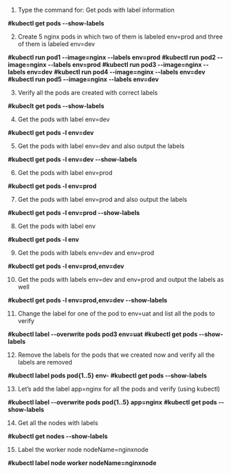1. Type the command for:  Get pods with label information

**#kubectl get pods --show-labels**

2. Create 5 nginx pods in which two of them is labeled env=prod and three of them is labeled env=dev

**#kubectl run pod1 --image=nginx --labels env=prod**
**#kubectl run pod2 --image=nginx --labels env=prod**
**#kubectl run pod3 --image=nginx --labels env=dev**
**#kubectl run pod4 --image=nginx --labels env=dev**
**#kubectl run pod5 --image=nginx --labels env=dev**

3. Verify all the pods are created with correct labels

**#kubeclt get pods --show-labels**

4. Get the pods with label env=dev

**#kubectl get pods -l env=dev**

5. Get the pods with label env=dev and also output the labels

**#kubectl get pods -l env=dev --show-labels**

6. Get the pods with label env=prod

**#kubectl get pods -l env=prod**

7. Get the pods with label env=prod and also output the labels

**#kubectl get pods -l env=prod --show-labels**

8. Get the pods with label env

**#kubectl get pods -l env**

9. Get the pods with labels env=dev and env=prod

**#kubectl get pods -l env=prod,env=dev**

10. Get the pods with labels env=dev and env=prod and output the labels as well

**#kubectl get pods -l env=prod,env=dev --show-labels**

11. Change the label for one of the pod to env=uat and list all the pods to verify

**#kubectl label --overwrite pods pod3 env=uat**
**#kubectl get pods --show-labels**

12. Remove the labels for the pods that we created now and verify all the labels are removed

**#kubectl label pods pod{1..5} env-**
**#kubectl get pods --show-labels**

13. Let’s add the label app=nginx for all the pods and verify (using kubectl)

**#kubectl label --overwrite pods pod{1..5} app=nginx**
**#kubectl get pods --show-labels**

14. Get all the nodes with labels

**#kubectl get nodes --show-labels**

15. Label the worker node nodeName=nginxnode

**#kubectl label node worker nodeName=nginxnode**
